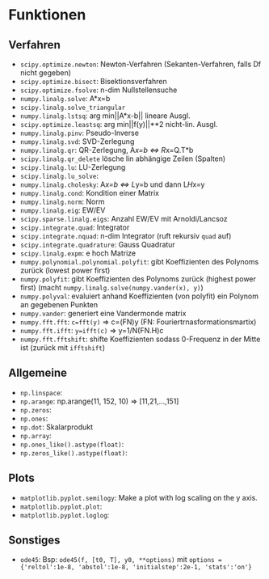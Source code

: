 # Funktionen

## Verfahren

- `scipy.optimize.newton`: Newton-Verfahren (Sekanten-Verfahren, falls Df nicht gegeben)
- `scipy.optimize.bisect`: Bisektionsverfahren
- `scipy.optimize.fsolve`: n-dim Nullstellensuche
- `numpy.linalg.solve`: A*x=b
- `scipy.linalg.solve_triangular`
- `numpy.linalg.lstsq`: arg min||A*x-b|| lineare Ausgl.
- `scipy.optimize.leastsq`: arg min||f(y)||**2 nicht-lin. Ausgl.
- `numpy.linalg.pinv`: Pseudo-Inverse
- `numpy.linalg.svd`: SVD-Zerlegung
- `numpy.linalg.qr`: QR-Zerlegung, A*x=b <=> R*x=Q.T*b
- `scipy.linalg.qr_delete` lösche lin abhängige Zeilen (Spalten)
- `scipy.linalg.lu`: LU-Zerlegung
- `scipy.linalg.lu_solve`: 
- `numpy.linalg.cholesky`: A*x=b <=> L*y=b und dann L*H*x=y
- `numpy.linalg.cond`: Kondition einer Matrix
- `numpy.linalg.norm`: Norm
- `numpy.linalg.eig`: EW/EV
- `scipy.sparse.linalg.eigs`: Anzahl EW/EV mit Arnoldi/Lancsoz
- `scipy.integrate.quad`: Integrator
- `scipy.integrate.nquad`: n-dim Integrator (ruft rekursiv `quad` auf)
- `scipy.integrate.quadrature`: Gauss Quadratur
- `scipy.linalg.expm`: e hoch Matrize
- `numpy.polynomial.polynomial.polyfit`: gibt Koeffizienten des Polynoms zurück (lowest power first)
- `numpy.polyfit`: gibt Koeffizienten des Polynoms zurück (highest power first) (macht `numpy.linalg.solve(numpy.vander(x), y)`)
- `numpy.polyval`: evaluiert anhand Koeffizienten (von polyfit) ein Polynom an gegebenen Punkten
- `numpy.vander`: generiert eine Vandermonde matrix
- `numpy.fft.fft`: `c=fft(y)` => c=(FN)y (FN: Fouriertrnasformationsmartix)
- `numpy.fft.ifft`: `y=ifft(c)` => y=1/N(FN.H)c
- `numpy.fft.fftshift`: shifte Koeffizienten sodass 0-Frequenz in der Mitte ist (zurück mit `ifftshift`)

## Allgemeine

- `np.linspace`:
- `np.arange`: np.arange(11, 152, 10) => [11,21,...,151]
- `np.zeros`:
- `np.ones`:
- `np.dot`: Skalarprodukt
- `np.array`:
- `np.ones_like().astype(float)`:
- `np.zeros_like().astype(float)`:

## Plots

- `matplotlib.pyplot.semilogy`: Make a plot with log scaling on the y axis.
- `matplotlib.pyplot.plot`:
- `matplotlib.pyplot.loglog`:

## Sonstiges

- `ode45`: Bsp: `ode45(f, [t0, T], y0, **options)` mit `options = {'reltol':1e-8, 'abstol':1e-8, 'initialstep':2e-1, 'stats':'on'}`